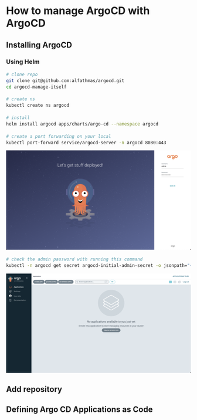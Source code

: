 # How to manage ArgoCD with ArgoCD

## Installing ArgoCD

### Using Helm

```bash
# clone repo
git clone git@github.com:alfathmas/argocd.git
cd argocd-manage-itself

# create ns
kubectl create ns argocd

# install
helm install argocd apps/charts/argo-cd --namespace argocd

# create a port forwarding on your local
kubectl port-forward service/argocd-server -n argocd 8080:443
```

![Getting Started Apps](getting_started_apps_1.png "Alternate Text")

```bash
# check the admin password with running this command
kubectl -n argocd get secret argocd-initial-admin-secret -o jsonpath="{.data.password}" | base64 -d
```

![Getting Started Apps](getting_started_apps_2.png "Alternate Text")

## Add repository

## Defining Argo CD Applications as Code
